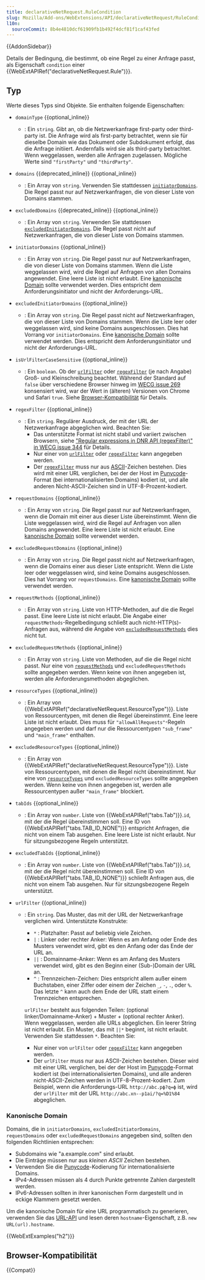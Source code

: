 ```yaml
---
title: declarativeNetRequest.RuleCondition
slug: Mozilla/Add-ons/WebExtensions/API/declarativeNetRequest/RuleCondition
l10n:
  sourceCommit: 8b4e4810dcf61909fb1b492f4dcf81f1caf43fed
---
```


{{AddonSidebar}}

Details der Bedingung, die bestimmt, ob eine Regel zu einer Anfrage passt, als Eigenschaft `condition` einer {{WebExtAPIRef("declarativeNetRequest.Rule")}}.

## Typ

Werte dieses Typs sind Objekte. Sie enthalten folgende Eigenschaften:

- `domainType` {{optional_inline}}
  - : Ein `string`. Gibt an, ob die Netzwerkanfrage first-party oder third-party ist. Die Anfrage wird als first-party betrachtet, wenn sie für dieselbe Domain wie das Dokument oder Subdokument erfolgt, das die Anfrage initiiert. Andernfalls wird sie als third-party betrachtet. Wenn weggelassen, werden alle Anfragen zugelassen. Mögliche Werte sind `"firstParty"` und `"thirdParty"`.
- `domains` {{deprecated_inline}} {{optional_inline}}
  - : Ein Array von `string`. Verwenden Sie stattdessen [`initiatorDomains`](#initiatordomains). Die Regel passt nur auf Netzwerkanfragen, die von dieser Liste von Domains stammen.
- `excludedDomains` {{deprecated_inline}} {{optional_inline}}
  - : Ein Array von `string`. Verwenden Sie stattdessen [`excludedInitiatorDomains`](#excludedinitiatordomains). Die Regel passt nicht auf Netzwerkanfragen, die von dieser Liste von Domains stammen.
- `initiatorDomains` {{optional_inline}}
  - : Ein Array von `string`. Die Regel passt nur auf Netzwerkanfragen, die von dieser Liste von Domains stammen. Wenn die Liste weggelassen wird, wird die Regel auf Anfragen von allen Domains angewendet. Eine leere Liste ist nicht erlaubt. Eine [kanonische Domain](#kanonische_domain) sollte verwendet werden. Dies entspricht dem Anforderungsinitiator und nicht der Anforderungs-URL.
- `excludedInitiatorDomains` {{optional_inline}}
  - : Ein Array von `string`. Die Regel passt nicht auf Netzwerkanfragen, die von dieser Liste von Domains stammen. Wenn die Liste leer oder weggelassen wird, sind keine Domains ausgeschlossen. Dies hat Vorrang vor `initiatorDomains`. Eine [kanonische Domain](#whocanonical_domain) sollte verwendet werden. Dies entspricht dem Anforderungsinitiator und nicht der Anforderungs-URL.
- `isUrlFilterCaseSensitive` {{optional_inline}}
  - : Ein `boolean`. Ob der [`urlFilter`](#urlfilter) oder [`regexFilter`](#regexfilter) (je nach Angabe) Groß- und Kleinschreibung beachtet. Während der Standard auf `false` über verschiedene Browser hinweg im [WECG issue 269](https://github.com/w3c/webextensions/issues/269) konsensiert wird, war der Wert in (älteren) Versionen von Chrome und Safari `true`. Siehe [Browser-Kompatibilität](#browser-kompatibilität) für Details.
- `regexFilter` {{optional_inline}}
  - : Ein `string`. Regulärer Ausdruck, der mit der URL der Netzwerkanfrage abgeglichen wird. Beachten Sie:
    - Das unterstützte Format ist nicht stabil und variiert zwischen Browsern, siehe ["Regular expressions in DNR API (regexFilter)" in WECG issue 344](https://github.com/w3c/webextensions/issues/344) für Details.
    - Nur einer von [`urlFilter`](#urlfilter) oder [`regexFilter`](#regexfilter) kann angegeben werden.
    - Der [`regexFilter`](#regexfilter) muss nur aus [ASCII](/de/docs/Glossary/ASCII)-Zeichen bestehen. Dies wird mit einer URL verglichen, bei der der Host im [Punycode](https://de.wikipedia.org/wiki/Punycode)-Format (bei internationalisierten Domains) kodiert ist, und alle anderen Nicht-ASCII-Zeichen sind in UTF-8-Prozent-kodiert.
- `requestDomains` {{optional_inline}}
  - : Ein Array von `string`. Die Regel passt nur auf Netzwerkanfragen, wenn die Domain mit einer aus dieser Liste übereinstimmt. Wenn die Liste weggelassen wird, wird die Regel auf Anfragen von allen Domains angewendet. Eine leere Liste ist nicht erlaubt. Eine [kanonische Domain](#kanonische_domain) sollte verwendet werden.
- `excludedRequestDomains` {{optional_inline}}
  - : Ein Array von `string`. Die Regel passt nicht auf Netzwerkanfragen, wenn die Domains einer aus dieser Liste entspricht. Wenn die Liste leer oder weggelassen wird, sind keine Domains ausgeschlossen. Dies hat Vorrang vor `requestDomains`. Eine [kanonische Domain](#kanonische_domain) sollte verwendet werden.
- `requestMethods` {{optional_inline}}
  - : Ein Array von `string`. Liste von HTTP-Methoden, auf die die Regel passt. Eine leere Liste ist nicht erlaubt. Die Angabe einer `requestMethods`-Regelbedingung schließt auch nicht-HTTP(s)-Anfragen aus, während die Angabe von [`excludedRequestMethods`](#excludedrequestmethods) dies nicht tut.
- `excludedRequestMethods` {{optional_inline}}
  - : Ein Array von `string`. Liste von Methoden, auf die die Regel nicht passt. Nur eine von [`requestMethods`](#requestmethods) und `excludedRequestMethods` sollte angegeben werden. Wenn keine von ihnen angegeben ist, werden alle Anforderungsmethoden abgeglichen.
- `resourceTypes` {{optional_inline}}
  - : Ein Array von {{WebExtAPIRef("declarativeNetRequest.ResourceType")}}. Liste von Ressourcentypen, mit denen die Regel übereinstimmt. Eine leere Liste ist nicht erlaubt. Dies muss für `"allowAllRequests"`-Regeln angegeben werden und darf nur die Ressourcentypen `"sub_frame"` und `"main_frame"` enthalten.
- `excludedResourceTypes` {{optional_inline}}
  - : Ein Array von {{WebExtAPIRef("declarativeNetRequest.ResourceType")}}. Liste von Ressourcentypen, mit denen die Regel nicht übereinstimmt. Nur eine von [`resourceTypes`](#resourcetypes) und `excludedResourceTypes` sollte angegeben werden. Wenn keine von ihnen angegeben ist, werden alle Ressourcentypen außer `"main_frame"` blockiert.
- `tabIds` {{optional_inline}}
  - : Ein Array von `number`. Liste von {{WebExtAPIRef("tabs.Tab")}}.`id`, mit der die Regel übereinstimmen soll. Eine ID von {{WebExtAPIRef("tabs.TAB_ID_NONE")}} entspricht Anfragen, die nicht von einem Tab ausgehen. Eine leere Liste ist nicht erlaubt. Nur für sitzungsbezogene Regeln unterstützt.
- `excludedTabIds` {{optional_inline}}
  - : Ein Array von `number`. Liste von {{WebExtAPIRef("tabs.Tab")}}.`id`, mit der die Regel nicht übereinstimmen soll. Eine ID von {{WebExtAPIRef("tabs.TAB_ID_NONE")}} schließt Anfragen aus, die nicht von einem Tab ausgehen. Nur für sitzungsbezogene Regeln unterstützt.
- `urlFilter` {{optional_inline}}

  - : Ein `string`. Das Muster, das mit der URL der Netzwerkanfrage verglichen wird. Unterstützte Konstrukte:

    - `*` : Platzhalter: Passt auf beliebig viele Zeichen.
    - `|` : Linker oder rechter Anker: Wenn es am Anfang oder Ende des Musters verwendet wird, gibt es den Anfang oder das Ende der URL an.
    - `||` : Domainname-Anker: Wenn es am Anfang des Musters verwendet wird, gibt es den Beginn einer (Sub-)Domain der URL an.
    - `^` : Trennzeichen-Zeichen: Dies entspricht allem außer einem Buchstaben, einer Ziffer oder einem der Zeichen `_`, `-`, `.`, oder `%`. Das letzte `^` kann auch dem Ende der URL statt einem Trennzeichen entsprechen.

    `urlFilter` besteht aus folgenden Teilen: (optional linker/Domainname-Anker) + Muster + (optional rechter Anker).
    Wenn weggelassen, werden alle URLs abgeglichen. Ein leerer String ist nicht erlaubt.
    Ein Muster, das mit `||*` beginnt, ist nicht erlaubt. Verwenden Sie stattdessen `*`.
    Beachten Sie:

    - Nur einer von `urlFilter` oder [`regexFilter`](#regexfilter) kann angegeben werden.
    - Der `urlFilter` muss nur aus ASCII-Zeichen bestehen. Dieser wird mit einer URL verglichen, bei der der Host im [Punycode](https://de.wikipedia.org/wiki/Punycode)-Format kodiert ist (bei internationalisierten Domains), und alle anderen nicht-ASCII-Zeichen werden in UTF-8-Prozent-kodiert. Zum Beispiel, wenn die Anforderungs-URL `http://abc.рф?q=ф` ist, wird der `urlFilter` mit der URL `http://abc.xn--p1ai/?q=%D1%84` abgeglichen.

### Kanonische Domain

Domains, die in `initiatorDomains`, `excludedInitiatorDomains`, `requestDomains` oder `excludedRequestDomains` angegeben sind, sollten den folgenden Richtlinien entsprechen:

- Subdomains wie "a.example.com" sind erlaubt.
- Die Einträge müssen nur aus _kleinen ASCII_ Zeichen bestehen.
- Verwenden Sie die [Punycode](https://de.wikipedia.org/wiki/Punycode)-Kodierung für internationalisierte Domains.
- IPv4-Adressen müssen als 4 durch Punkte getrennte Zahlen dargestellt werden.
- IPv6-Adressen sollten in ihrer kanonischen Form dargestellt und in eckige Klammern gesetzt werden.

Um die kanonische Domain für eine URL programmatisch zu generieren, verwenden Sie das [URL-API](/de/docs/Web/API/URL) und lesen deren `hostname`-Eigenschaft, z.B. `new URL(url).hostname`.

{{WebExtExamples("h2")}}

## Browser-Kompatibilität

{{Compat}}

